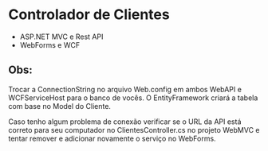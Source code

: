 # Controlador de Clientes
- ASP.NET MVC e Rest API
- WebForms e WCF

## Obs:
Trocar a ConnectionString no arquivo Web.config em ambos WebAPI e WCFServiceHost para o banco de vocês.
O EntityFramework criará a tabela com base no Model do Cliente.

Caso tenho algum problema de conexão verificar se o URL da API está correto para seu computador no 
ClientesController.cs no projeto WebMVC e tentar remover e adicionar novamente o serviço no WebForms.

